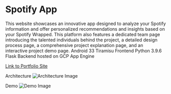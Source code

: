 # Spotify App
This website showcases an innovative app designed to analyze your Spotify information and offer personalized recommendations and insights based on your Spotify Wrapped. This platform also features a dedicated team page introducing the talented individuals behind the project, a detailed design process page, a comprehensive project explanation page, and an interactive project demo page.
Android 33 Tiramisu Frontend Python 3.9.6 Flask Backend hosted on GCP App Engine

[Link to Portfolio Site](https://andregro21.wixsite.com/felipe4project/process-description)

Architecture
![Architecture Image](./res/Architecture.jpg)

Demo 
![Demo Image](./res/demo.webp)
